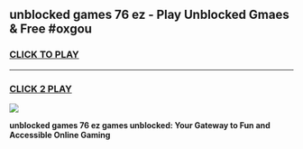 
## unblocked games 76 ez - Play Unblocked Gmaes & Free #oxgou
<h3>
<a href="https://news.freeplayer.one?title=unblocked_games_76_ez&ref=26F">CLICK TO PLAY</a></h3>
<hr>

<h3>
<a href="https://news.freeplayer.one?title=unblocked_games_76_ez&ref=26F">CLICK 2 PLAY</a>
  
</h3>

<a href="https://news.freeplayer.one?title=unblocked_games_76_ez&ref=26F/"><img src="https://clearcache.store/games.png"></a>


**unblocked games 76 ez games unblocked: Your Gateway to Fun and Accessible Online Gaming**
